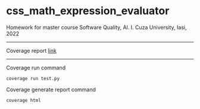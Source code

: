 # css_math_expression_evaluator

Homework for master course Software Quality, Al. I. Cuza University, Iasi, 2022
 
---

Coverage report [link](https://htmlpreview.github.io/?https://github.com/vripan/css_math_expression_evaluator/blob/main/docs/coverage/index.html)

---

Coverage run command
```
coverage run test.py
```

Coverage generate report command
```
coverage html
```

